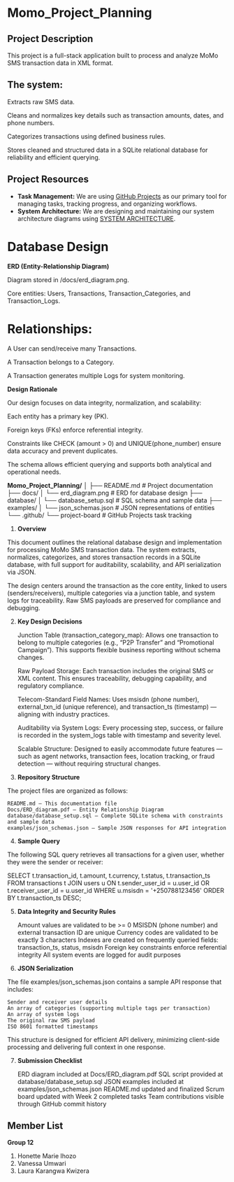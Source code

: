 # Momo_Project_Planning

## Project Description

This project is a full-stack application built to process and analyze MoMo SMS transaction data in XML format.

## **The system**:

Extracts raw SMS data.

Cleans and normalizes key details such as transaction amounts, dates, and phone numbers.

Categorizes transactions using defined business rules.

Stores cleaned and structured data in a SQLite relational database for reliability and efficient querying.


## Project Resources

- **Task Management:** We are using [GitHub Projects](https://github.com/users/Laurakarangwa/projects/1/views/1) as our primary tool for managing tasks, tracking progress, and organizing workflows.  
- **System Architecture:** We are designing and maintaining our system architecture diagrams using [SYSTEM ARCHITECTURE](https://drive.google.com/file/d/11LdOXVNF3nScqXePt6HWnHkXc7IO37vN/view?ts=68c07537).

# **Database Design**

**ERD (Entity-Relationship Diagram)**

Diagram stored in /docs/erd_diagram.png.

Core entities: Users, Transactions, Transaction_Categories, and Transaction_Logs.

# **Relationships:**

A User can send/receive many Transactions.

A Transaction belongs to a Category.

A Transaction generates multiple Logs for system monitoring.

**Design Rationale**

Our design focuses on data integrity, normalization, and scalability:

Each entity has a primary key (PK).

Foreign keys (FKs) enforce referential integrity.

Constraints like CHECK (amount > 0) and UNIQUE(phone_number) ensure data accuracy and prevent duplicates.

The schema allows efficient querying and supports both analytical and operational needs.

**Momo_Project_Planning/**
│
├── README.md                # Project documentation
├── docs/
│   └── erd_diagram.png      # ERD for database design
├── database/
│   └── database_setup.sql   # SQL schema and sample data
├── examples/
│   └── json_schemas.json    # JSON representations of entities
└── .github/
    └── project-board        # GitHub Projects task tracking
    




1. **Overview**

This document outlines the relational database design and implementation for processing MoMo SMS transaction data. The system extracts, normalizes, categorizes, and stores transaction records in a SQLite database, with full support for auditability, scalability, and API serialization via JSON. 

The design centers around the transaction as the core entity, linked to users (senders/receivers), multiple categories via a junction table, and system logs for traceability. Raw SMS payloads are preserved for compliance and debugging. 
 
2. **Key Design Decisions**

    Junction Table (transaction_category_map):
    Allows one transaction to belong to multiple categories (e.g., “P2P Transfer” and “Promotional Campaign”). This supports flexible business reporting without schema changes. 

    Raw Payload Storage:
    Each transaction includes the original SMS or XML content. This ensures traceability, debugging capability, and regulatory compliance. 

    Telecom-Standard Field Names:
    Uses msisdn (phone number), external_txn_id (unique reference), and transaction_ts (timestamp) — aligning with industry practices. 

    Auditability via System Logs:
    Every processing step, success, or failure is recorded in the system_logs table with timestamp and severity level. 

    Scalable Structure:
    Designed to easily accommodate future features — such as agent networks, transaction fees, location tracking, or fraud detection — without requiring structural changes. 
     

 
3. **Repository Structure** 

The project files are organized as follows: 

    README.md — This documentation file
    Docs/ERD_diagram.pdf — Entity Relationship Diagram
    database/database_setup.sql — Complete SQLite schema with constraints and sample data
    examples/json_schemas.json — Sample JSON responses for API integration
     

 
4. **Sample Query** 

The following SQL query retrieves all transactions for a given user, whether they were the sender or receiver: 

SELECT t.transaction_id, t.amount, t.currency, t.status, t.transaction_ts
FROM transactions t
JOIN users u ON t.sender_user_id = u.user_id OR t.receiver_user_id = u.user_id
WHERE u.msisdn = '+250788123456'
ORDER BY t.transaction_ts DESC; 
 
5. **Data Integrity and Security Rules**

    Amount values are validated to be >= 0
    MSISDN (phone number) and external transaction ID are unique
    Currency codes are validated to be exactly 3 characters
    Indexes are created on frequently queried fields: transaction_ts, status, msisdn
    Foreign key constraints enforce referential integrity
    All system events are logged for audit purposes
     

 
6. **JSON Serialization** 

The file examples/json_schemas.json contains a sample API response that includes: 

    Sender and receiver user details
    An array of categories (supporting multiple tags per transaction)
    An array of system logs
    The original raw SMS payload
    ISO 8601 formatted timestamps
     

This structure is designed for efficient API delivery, minimizing client-side processing and delivering full context in one response. 
 

 
7. **Submission Checklist**

    ERD diagram included at Docs/ERD_diagram.pdf
    SQL script provided at database/database_setup.sql
    JSON examples included at examples/json_schemas.json
    README.md updated and finalized
    Scrum board updated with Week 2 completed tasks
    Team contributions visible through GitHub commit history
     

 
  ## Member List

**Group 12**

1. Honette Marie Ihozo  
2. Vanessa Umwari  
3. Laura Karangwa Kwizera  


